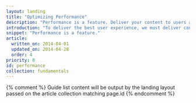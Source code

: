 ```yaml
---
layout: landing
title: "Optimizing Performance"
description: "Performance is a feature. Deliver your content to users as quickly as possible. Once they're in your app, make page interaction and rendering as smooth as possible."
introduction: "To deliver the best user experience, we must deliver content as quickly as possible (&lt;1 second), and ensure that our code is always able respond to user input within milliseconds (&lt;16 milliseconds)."
snippet: "Performance is a feature."
article:
  written_on: 2014-04-01
  updated_on: 2014-04-28
  order: 4
priority: 0
id: performance
collection: fundamentals
---
```


{% comment %}
Guide list content will be output by the landing layout passed on the article collection matching page.id
{% endcomment %}

